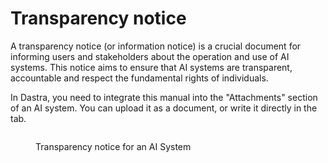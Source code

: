 # Transparency notice

A transparency notice (or information notice) is a crucial document for informing users and stakeholders about the operation and use of AI systems. This notice aims to ensure that AI systems are transparent, accountable and respect the fundamental rights of individuals.

In Dastra, you need to integrate this manual into the "Attachments" section of an AI system. You can upload it as a document, or write it directly in the tab.

<figure><img src="../../.gitbook/assets/Capture d&#x27;écran 2024-06-14 174245.png" alt=""><figcaption><p>Transparency notice for an AI System</p></figcaption></figure>
